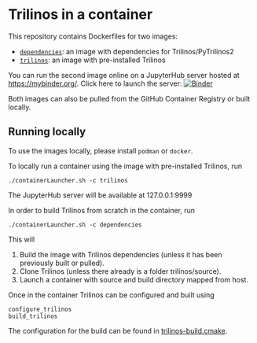 # Trilinos in a container

This repository contains Dockerfiles for two images:

- [`dependencies`](https://github.com/users/trilinos/packages/container/package/dependencies): an image with dependencies for Trilinos/PyTrilinos2
- [`trilinos`](https://github.com/users/trilinos/packages/container/package/trilinos): an image with pre-installed Trilinos

You can run the second image online on a JupyterHub server hosted at https://mybinder.org/.
Click here to launch the server: [![Binder](http://mybinder.org/badge_logo.svg)](https://mybinder.org/v2/gh/trilinos/pytrilinos2_container/binder)

Both images can also be pulled from the GitHub Container Registry or built locally.


## Running locally

To use the images locally, please install `podman` or `docker`.

To locally run a container using the image with pre-installed Trilinos, run
```
./containerLauncher.sh -c trilinos
```
The JupyterHub server will be available at 127.0.0.1:9999

In order to build Trilinos from scratch in the container, run
```
./containerLauncher.sh -c dependencies
```
This will
1) Build the image with Trilinos dependencies (unless it has been previously built or pulled).
2) Clone Trilinos (unless there already is a folder trilinos/source).
3) Launch a container with source and build directory mapped from host.

Once in the container Trilinos can be configured and built using
```
configure_trilinos
build_trilinos
```
The configuration for the build can be found in [trilinos-build.cmake](https://github.com/trilinos/pytrilinos2_container/blob/main/trilinos-build.cmake).
